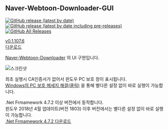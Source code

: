 ## Naver-Webtoon-Downloader-GUI
[![GitHub release (latest by date)](https://img.shields.io/github/v/release/wr-rainforest/Naver-Webtoon-Downloader-GUI?label=latest&style=flat-square)](https://github.com/wr-rainforest/Naver-Webtoon-Downloader-GUI/releases/latest)
[![GitHub release (latest by date including pre-releases)](https://img.shields.io/github/v/release/wr-rainforest/Naver-Webtoon-Downloader-GUI?label=pre-release&include_prereleases&style=flat-square)](https://github.com/wr-rainforest/Naver-Webtoon-Downloader-GUI/releases)
[![GitHub All Releases](https://img.shields.io/github/downloads/wr-rainforest/Naver-Webtoon-Downloader-GUI/total?label=Downloads&style=flat-square)](https://github.com/wr-rainforest/Naver-Webtoon-Downloader-GUI/releases)    

  
[v0.1.107.6](https://github.com/wr-rainforest/Naver-Webtoon-Downloader-GUI/releases/tag/v.0.1.107.6)  
[다운로드](https://github.com/wr-rainforest/Naver-Webtoon-Downloader-GUI/releases/download/v.0.1.107.6/Naver-Webtoon-Downloader-GUI.v.0.1.107.6.zip)  
  
  
  
[Naver-Webtoon-Downloader](https://github.com/wr-rainforest/Naver-Webtoon-Downloader) 의 UI 구현입니다.   

   

![스크린샷](Pages/Images/스크린샷.png)
  

최초 실행시 CA인증서가 없어서 윈도우 PC 보호 창이 표시됩니다.   
[Windows의 PC 보호 메세지 해결(클릭)](https://github.com/wr-rainforest/Naver-Webtoon-Downloader/wiki/%22Windows%EC%9D%98-PC-%EB%B3%B4%ED%98%B8%22-%EC%B0%BD%EC%9D%B4-%EB%9C%A8%EB%8A%94-%EA%B2%BD%EC%9A%B0) 을 통해 별다른 설정 없이 바로 실행이 가능합니다.
  
.Net Frmamework 4.7.2 이상 버전에서 동작합니다.    
윈도우 2018년 4월 업데이트(버전 1803) 이후 버전에서는 별다른 설정 없이 바로 실행이 가능합니다.      
[.Net Frmamework 4.7.2 다운로드](https://dotnet.microsoft.com/download/dotnet-framework/net472)    
    
